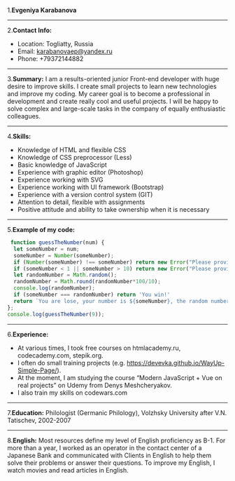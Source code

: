 
1.**Evgeniya Karabanova**
    
---
2.**Contact Info:**
- Location: Togliatty, Russia
- Email: karabanovaep@yandex.ru
- Phone: +79372144882
           
---
3.**Summary:**
I am a results-oriented junior Front-end developer with huge desire to improve skills. I create small projects to learn new technologies and improve my coding. My career goal is to become a professional in development and create really cool and useful projects. I will be happy to solve complex and large-scale tasks in the company of equally enthusiastic colleagues.
     
---
4.**Skills:**
- Knowledge of HTML and flexible CSS
- Knowledge of CSS preprocessor (Less)
- Basic knowledge of JavaScript
- Experience with graphic editor (Photoshop)
- Experience working with SVG
- Experience working with UI framework (Bootstrap)
- Experience with a version control system (GIT)
- Attention to detail, flexible with assignments
- Positive attitude and ability to take ownership when it is necessary
    
---
5.**Example of my code:**
```JavaScript
 function guessTheNumber(num) {
  let someNumber = num;
  someNumber = Number(someNumber);
  if (Number(someNumber) !== someNumber) return new Error("Please provide number in range 0-10");
  if (someNumber < 1 || someNumber > 10) return new Error("Please provide a valid number");
  let randomNumber = Math.random();
  randomNumber = Math.round(randomNumber*100/10);
  console.log(randomNumber);
  if (someNumber === randomNumber) return 'You win!'
  return `You are lose, your number is ${someNumber}, the random number is ${randomNumber}`;
};
console.log(guessTheNumber(9));
```
    
---
6.**Experience:**
- At various times, I took free courses on htmlacademy.ru, codecademy.com, stepik.org.
- I often do small training projects (e.g. <https://devevka.github.io/WayUp-Simple-Page/>).
- At the moment, I am studying the course “Modern JavaScript + Vue on real projects” on Udemy from Denys Meshcheryakov.
- I also train my skills on codewars.com
    
---
7.**Education:**
Philologist (Germanic Philology), Volzhsky University after V.N. Tatischev, 2002-2007
    
---
8.**English:**
Most resources define my level of English proficiency as B-1. For more than a year, I worked as an operator in the contact center of a Japanese Bank and communicated with Clients in English to help them solve their problems or answer their questions. To improve my English, I watch movies and read articles in English.
